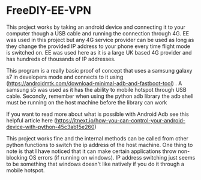 # FreeDIY-EE-VPN
This project works by taking an android device and connecting it to your computer though a USB cable and running the connection through 4G. 
EE was used in this project but any 4G service provider can be used as long as they change the provided IP address to your phone every time flight  mode is switched on. 
EE was used here as it is a large UK based 4G provider and has hundreds of thousands of IP addresses.

This program is a really basic proof of concept that uses a samsung galaxy s7 in developers mode and connects to it using (https://androidmtk.com/download-minimal-adb-and-fastboot-tool)
. A samsung s5 was used as it has the ability to mobile hotspot through USB cable. Secondly, remember when using the python adb library the adb shell must be running on the host machine before the library can work

If you want to read more about what is possible with Android Adb see this helpful article here (https://itnext.io/how-you-can-control-your-android-device-with-python-45c3ab15e260)

This project works fine and the internal methods can be called from other python functions to switch the ip address of the host machine. One thing to note is that I have noticed that it can make certain applications throw non-blocking OS errors (if running on windows). IP address switching just seems to be something that windows doesn't like natively if you do it through a mobile hotspot.
